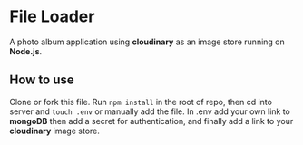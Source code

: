# File Loader

A photo album application using **cloudinary** as an image store running on **Node.js**.

## How to use

Clone or fork this file. Run `npm install` in the root of repo, then cd into server and `touch .env` or manually add the file. In .env add your own link to **mongoDB** then add a secret for authentication, and finally add a link to your **cloudinary** image store.
